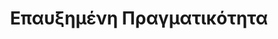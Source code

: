 ---
layout: timeline
title: Επαυξημένη Πραγματικότητα
image_url: /images/lightroom.png
caption: Επαυξημένη πραγματικότητα είναι η σε πραγματικό χρόνο άμεση ή έμμεση θέαση ενός φυσικού, πραγματικού περιβάλλοντος, του οποίου τα στοιχεία επαυξάνονται από στοιχεία αναπαραγώμενα από συσκευές υπολογιστών, όπως ήχος, βίντεο, γραφικά ή δεδομένα τοποθεσίας.
events:
  - lightroom
  - videoplace 
  - houdini
---